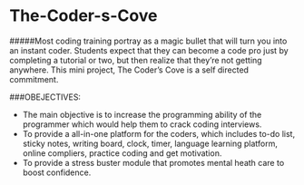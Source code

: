# The-Coder-s-Cove
#####Most coding training portray as a magic bullet that will turn you into an instant
coder. Students expect that they can become a code pro just by completing a
tutorial or two, but then realize that they’re not getting anywhere. This mini project,
The Coder’s Cove is a self directed commitment.

###OBEJECTIVES:
* The main objective is to increase the programming ability of the programmer
which would help them to crack coding interviews.
* To provide a all-in-one platform for the coders, which includes to-do list, sticky
notes, writing board, clock, timer, language learning platform, online compliers,
practice coding and get motivation.
* To provide a stress buster module that promotes mental heath care to boost
confidence.
